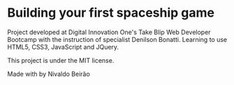 # Building your first spaceship game

Project developed at Digital Innovation One's Take Blip Web Developer Bootcamp with the instruction of specialist Denilson Bonatti. Learning to use HTML5, CSS3, JavaScript and JQuery.

This project is under the MIT license.

Made with by Nivaldo Beirão
